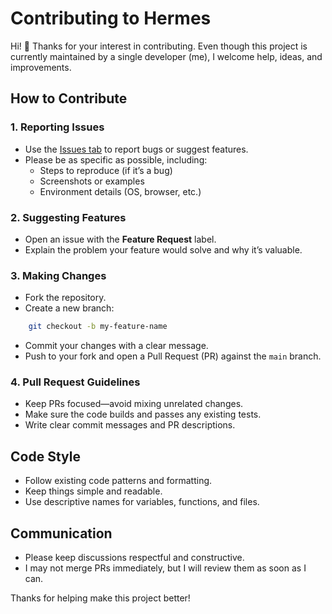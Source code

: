 # Contributing to Hermes

Hi! 👋
Thanks for your interest in contributing. Even though this project is currently maintained by a single developer (me), I welcome help, ideas, and improvements.

## How to Contribute

### 1. Reporting Issues
- Use the [Issues tab](../../issues) to report bugs or suggest features.
- Please be as specific as possible, including:
  - Steps to reproduce (if it’s a bug)
  - Screenshots or examples
  - Environment details (OS, browser, etc.)

### 2. Suggesting Features
- Open an issue with the **Feature Request** label.
- Explain the problem your feature would solve and why it’s valuable.

### 3. Making Changes
- Fork the repository.
- Create a new branch:  

```bash
    git checkout -b my-feature-name
```

- Commit your changes with a clear message.
- Push to your fork and open a Pull Request (PR) against the `main` branch.

### 4. Pull Request Guidelines
- Keep PRs focused—avoid mixing unrelated changes.
- Make sure the code builds and passes any existing tests.
- Write clear commit messages and PR descriptions.

## Code Style
- Follow existing code patterns and formatting.
- Keep things simple and readable.
- Use descriptive names for variables, functions, and files.

## Communication
- Please keep discussions respectful and constructive.
- I may not merge PRs immediately, but I will review them as soon as I can.

Thanks for helping make this project better!  
